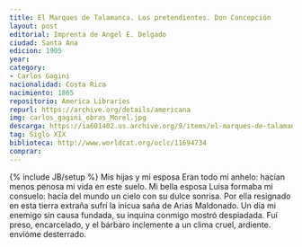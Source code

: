 ```yaml
---
title: El Marques de Talamanca. Los pretendientes. Don Concepción
layout: post
editorial: Imprenta de Angel E. Delgado
ciudad: Santa Ana
edicion: 1905
year: 
category: 
- Carlos Gagini
nacionalidad: Costa Rica
nacimiento: 1865
repositorio: America Libraries
repurl: https://archive.org/details/americana
img: carlos_gagini_obras_Morel.jpg
descarga: https://ia601402.us.archive.org/9/items/el-marques-de-talamanca-carlos-gagini/El%20Marques%20de%20Talamanca%20-%20Carlos%20Gagini.pdf
tag: Siglo XIX
biblioteca: http://www.worldcat.org/oclc/11694734
comprar: 
---
```

{% include JB/setup %}
Mis hijas y mi esposa 
Eran todo mi anhelo: 
hacían menos penosa 
mi vida en este suelo. 
Mi bella esposa Luisa 
formaba mi consuelo: 
hacía del mundo un cielo 
con su dulce sonrisa. 
Por ella resignado 
en esta tierra extraña 
sufrí la inicua saña 
de Arias Maldonado. 
Un día mi enemigo 
sin causa fundada, 
su inquina conmigo 
mostró despiadada. 
Fuí preso, encarcelado, 
y el bárbaro inclemente 
a un clima cruel, ardiente. 
envióme desterrado.
